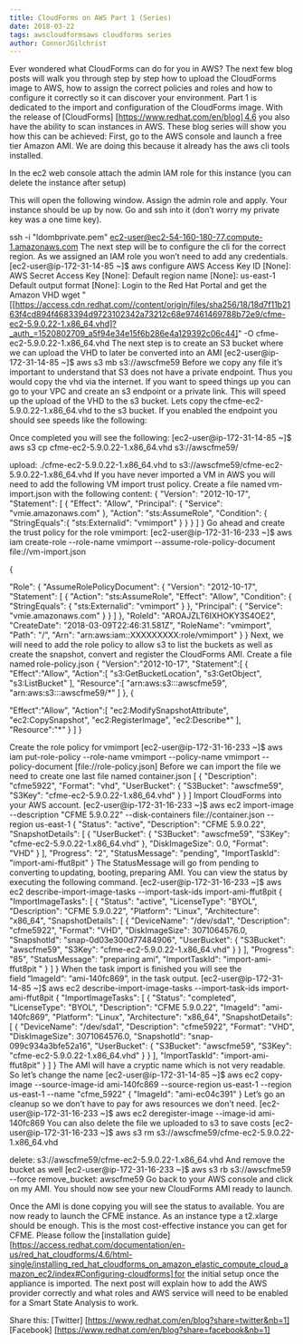 ```yaml
---
title: CloudForms on AWS Part 1 (Series) 
date: 2018-03-22
tags: awscloudformsaws cloudforms series 
author: ConnorJGilchrist
---
```


Ever wondered what CloudForms can do for you in AWS? The next few blog posts will walk you through step by step how to upload the CloudForms image to AWS, how to assign the correct policies and roles and how to configure it correctly so it can discover your environment. Part 1 is dedicated to the import and configuration of the CloudForms image.
With the release of [CloudForms] [https://www.redhat.com/en/blog] 4.6 you also have the ability to scan instances in AWS. These blog series will show you how this can be achieved:
First, go to the AWS console and launch a free tier Amazon AMI. We are doing this because it already has the aws cli tools installed.

In the ec2 web console attach the admin IAM role for this instance (you can delete the instance after setup)

This will open the following window.
Assign the admin role and apply.
Your instance should be up by now. Go and ssh into it (don’t worry my private key was a one time key).

ssh -i "ldombprivate.pem" ec2-user@ec2-54-160-180-77.compute-1.amazonaws.com
The next step will be to configure the cli for the correct region. As we assigned an IAM role you won’t need to add any credentials.
[ec2-user@ip-172-31-14-85 ~]$ aws configure
AWS Access Key ID [None]:
AWS Secret Access Key [None]:
Default region name [None]: us-east-1
Default output format [None]:
Login to the Red Hat Portal and get the Amazon VHD
wget "[[https://access.cdn.redhat.com//content/origin/files/sha256/18/18d7f11b2163f4cd894f4683394d9723102342a73212c68e97461469788b72e9/cfme-ec2-5.9.0.22-1.x86_64.vhd]?_auth_=1520802709_a5f94e34e15f6b286e4a129392c06c44]" -O cfme-ec2-5.9.0.22-1.x86_64.vhd
The next step is to create an S3 bucket where we can upload the VHD to later be converted into an AMI
[ec2-user@ip-172-31-14-85 ~]$ aws s3 mb s3://awscfme59
Before we copy any file it’s important to understand that S3 does not have a private endpoint. Thus you would copy the vhd via the internet. If you want to speed things up you can go to your VPC and create an s3 endpoint or a private link. This will speed up the upload of the VHD to the s3 bucket.
Lets copy the cfme-ec2-5.9.0.22-1.x86_64.vhd to the s3 bucket. If you enabled the endpoint you should see speeds like the following:

Once completed you will see the following:
[ec2-user@ip-172-31-14-85 ~]$ aws s3 cp cfme-ec2-5.9.0.22-1.x86_64.vhd s3://awscfme59/
  
upload: ./cfme-ec2-5.9.0.22-1.x86_64.vhd to s3://awscfme59/cfme-ec2-5.9.0.22-1.x86_64.vhd
If you have never imported a VM in AWS you will need to add the following VM import trust policy. Create a file named vm-import.json with the following content:
{
 "Version": "2012-10-17",
 "Statement": [
 {
 "Effect": "Allow",
 "Principal": { "Service": "vmie.amazonaws.com" },
 "Action": "sts:AssumeRole",
 "Condition": {
 "StringEquals":{
 "sts:Externalid": "vmimport"
 }
 }
 }
 ]
}
Go ahead and create the trust policy for the role vmimport:
[ec2-user@ip-172-31-16-233 ~]$ aws iam create-role --role-name vmimport --assume-role-policy-document file://vm-import.json
  
{
  
"Role": {
"AssumeRolePolicyDocument": {
"Version": "2012-10-17",
"Statement": [
{
"Action": "sts:AssumeRole",
"Effect": "Allow",
"Condition": {
"StringEquals": {
"sts:Externalid": "vmimport"
}
},
"Principal": {
"Service": "vmie.amazonaws.com"
}
}
]
},
"RoleId": "AROAJZLT6IXHOKY3S4OE2",
"CreateDate": "2018-03-09T22:46:31.581Z",
"RoleName": "vmimport",
"Path": "/",
"Arn": "arn:aws:iam::XXXXXXXXX:role/vmimport"
}
}
Next, we will need to add the role policy to allow s3 to list the buckets as well as create the snapshot, convert and register the CloudForms AMI. Create a file named role-policy.json
{
"Version":"2012-10-17",
"Statement":[
{
"Effect":"Allow",
"Action":[
"s3:GetBucketLocation",
"s3:GetObject",
"s3:ListBucket"
],
"Resource":[
"arn:aws:s3:::awscfme59",
"arn:aws:s3:::awscfme59/*"
]
},
{
  
"Effect":"Allow",
"Action":[
"ec2:ModifySnapshotAttribute",
"ec2:CopySnapshot",
"ec2:RegisterImage",
"ec2:Describe*"
],
"Resource":"*"
}
]
}

Create the role policy for vmimport
[ec2-user@ip-172-31-16-233 ~]$ aws iam put-role-policy --role-name vmimport --policy-name vmimport --policy-document [file://role-policy.json]
Before we can import the file we need to create one last file named container.json
[
 {
 "Description": "cfme5922",
 "Format": "vhd",
 "UserBucket": {
 "S3Bucket": "awscfme59",
"S3Key": "cfme-ec2-5.9.0.22-1.x86_64.vhd"
 }
 }
]
Import CloudForms into your AWS account.
[ec2-user@ip-172-31-16-233 ~]$ aws ec2 import-image --description "CFME 5.9.0.22" --disk-containers file://container.json --region us-east-1
{
 "Status": "active",
 "Description": "CFME 5.9.0.22",
 "SnapshotDetails": [
 {
 "UserBucket": {
 "S3Bucket": "awscfme59",
 "S3Key": "cfme-ec2-5.9.0.22-1.x86_64.vhd"
 },
 "DiskImageSize": 0.0,
 "Format": "VHD"
 }
 ],
 "Progress": "2",
 "StatusMessage": "pending",
 "ImportTaskId": "import-ami-ffut8pit"
}
The StatusMessage will go from pending to converting to updating, booting, preparing AMI.
You can view the status by executing the following command.
[ec2-user@ip-172-31-16-233 ~]$ aws ec2 describe-import-image-tasks --import-task-ids import-ami-ffut8pit
{
 "ImportImageTasks": [
 {
 "Status": "active",
 "LicenseType": "BYOL",
 "Description": "CFME 5.9.0.22",
 "Platform": "Linux",
 "Architecture": "x86_64",
 "SnapshotDetails": [
 {
 "DeviceName": "/dev/sda1",
 "Description": "cfme5922",
 "Format": "VHD",
 "DiskImageSize": 3071064576.0,
 "SnapshotId": "snap-0d03e300d77484906",
 "UserBucket": {
 "S3Bucket": "awscfme59",
 "S3Key": "cfme-ec2-5.9.0.22-1.x86_64.vhd"
 }
 }
 ],
 "Progress": "85",
 "StatusMessage": "preparing ami",
 "ImportTaskId": "import-ami-ffut8pit
"
 }
 ]
}
When the task import is finished you will see the field “ImageId“: “ami-140fc869”, in the task output.
[ec2-user@ip-172-31-14-85 ~]$ aws ec2 describe-import-image-tasks --import-task-ids import-ami-ffut8pit
{
 "ImportImageTasks": [
 {
 "Status": "completed",
 "LicenseType": "BYOL",
 "Description": "CFME 5.9.0.22",
 "ImageId": "ami-140fc869",
 "Platform": "Linux",
 "Architecture": "x86_64",
 "SnapshotDetails": [
 {
 "DeviceName": "/dev/sda1",
 "Description": "cfme5922",
 "Format": "VHD",
 "DiskImageSize": 3071064576.0,
 "SnapshotId": "snap-099c934a3bfe52a16",
 "UserBucket": {
 "S3Bucket": "awscfme59",
 "S3Key": "cfme-ec2-5.9.0.22-1.x86_64.vhd"
 }
 }
 ],
 "ImportTaskId": "import-ami-ffut8pit"
 }
 ]
}
The AMI will have a cryptic name which is not very readable. So let’s change the name
[ec2-user@ip-172-31-14-85 ~]$ aws ec2 copy-image --source-image-id ami-140fc869 --source-region us-east-1 --region us-east-1 --name "cfme_5922"
{
"ImageId": "ami-ec04c391"
}
Let’s go an cleanup so we don’t have to pay for aws resources we don’t need.
[ec2-user@ip-172-31-16-233 ~]$ aws ec2 deregister-image --image-id ami-140fc869
You can also delete the file we uploaded to s3 to save costs
[ec2-user@ip-172-31-16-233 ~]$ aws s3 rm s3://awscfme59/cfme-ec2-5.9.0.22-1.x86_64.vhd
  
delete: s3://awscfme59/cfme-ec2-5.9.0.22-1.x86_64.vhd
And remove the bucket as well
[ec2-user@ip-172-31-16-233 ~]$ aws s3 rb s3://awscfme59 --force
remove_bucket: awscfme59
Go back to your AWS console and click on my AMI. You should now see your new CloudForms AMI ready to launch.

Once the AMI is done copying you will see the status to available. You are now ready to launch the CFME instance. As an instance type a t2.xlarge should be enough. This is the most cost-effective instance you can get for CFME. Please follow the [installation guide] [https://access.redhat.com/documentation/en-us/red_hat_cloudforms/4.6/html-single/installing_red_hat_cloudforms_on_amazon_elastic_compute_cloud_amazon_ec2/index#Configuring-cloudforms] for the initial setup once the appliance is imported. The next post will explain how to add the AWS provider correctly and what roles and AWS service will need to be enabled for a Smart State Analysis to work.

 Share this:
[Twitter] [https://www.redhat.com/en/blog?share=twitter&nb=1]
[Facebook] [https://www.redhat.com/en/blog?share=facebook&nb=1]
